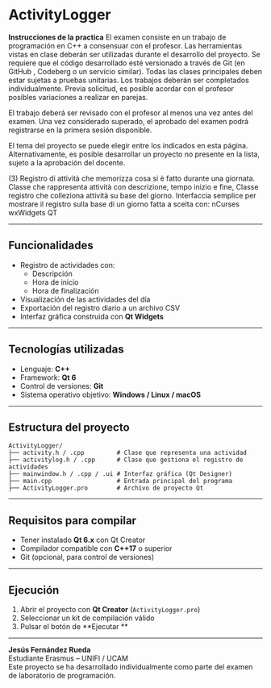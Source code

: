 # ActivityLogger

**Instrucciones de la practica** El examen consiste en un trabajo de programación en C++ a consensuar con el profesor. Las herramientas vistas en clase deberán ser utilizadas durante el desarrollo del proyecto. Se requiere que el código desarrollado esté versionado a través de Git (en GitHub , Codeberg o un servicio similar). Todas las clases principales deben estar sujetas a pruebas unitarias. Los trabajos deberán ser completados individualmente. Previa solicitud, es posible acordar con el profesor posibles variaciones a realizar en parejas.

El trabajo deberá ser revisado con el profesor al menos una vez antes del examen. Una vez considerado superado, el aprobado del examen podrá registrarse en la primera sesión disponible.

El tema del proyecto se puede elegir entre los indicados en esta página. Alternativamente, es posible desarrollar un proyecto no presente en la lista, sujeto a la aprobación del docente.

(3) Registro di attività che memorizza cosa si è fatto durante una giornata. Classe che rappresenta attività con descrizione, tempo inizio e fine, Classe registro che colleziona attività su base del giorno. Interfaccia semplice per mostrare il registro sulla base di un giorno fatta a scelta con:
nCurses
wxWidgets
QT

---

## Funcionalidades

- Registro de actividades con:
  - Descripción
  - Hora de inicio
  - Hora de finalización
- Visualización de las actividades del día
- Exportación del registro diario a un archivo CSV
- Interfaz gráfica construida con **Qt Widgets**

---

##  Tecnologías utilizadas

- Lenguaje: **C++**
- Framework: **Qt 6**
- Control de versiones: **Git**
- Sistema operativo objetivo: **Windows / Linux / macOS**

---

##  Estructura del proyecto

```
ActivityLogger/
├── activity.h / .cpp         # Clase que representa una actividad
├── activitylog.h / .cpp      # Clase que gestiona el registro de actividades
├── mainwindow.h / .cpp / .ui # Interfaz gráfica (Qt Designer)
├── main.cpp                  # Entrada principal del programa
├── ActivityLogger.pro        # Archivo de proyecto Qt
```

---

## Requisitos para compilar

- Tener instalado **Qt 6.x** con Qt Creator
- Compilador compatible con **C++17** o superior
- Git (opcional, para control de versiones)

---

##  Ejecución

1. Abrir el proyecto con **Qt Creator** (`ActivityLogger.pro`)
2. Seleccionar un kit de compilación válido
3. Pulsar el botón de **Ejecutar **

---

**Jesús Fernández Rueda**  
Estudiante Erasmus – UNIFI / UCAM  
Este proyecto se ha desarrollado individualmente como parte del examen de laboratorio de programación.
